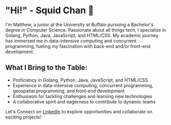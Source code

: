 # "Hi!" - Squid Chan 👋

I'm Matthew, a junior at the University at Buffalo pursuing a Bachelor's degree in Computer Science. Passionate about all things tech, I specialize in Golang, Python, Java, JavaScript, and HTML/CSS. My academic journey has immersed me in data-intensive computing and concurrent programming, fueling my fascination with back-end and/or front-end development.

## What I Bring to the Table:
- Proficiency in Golang, Python, Java, JavaScript, and HTML/CSS
- Experience in data-intensive computing, concurrent programming, geospatial programming, and front-end development
- Enthusiasm for tackling challenges and learning new technologies
- A collaborative spirit and eagerness to contribute to dynamic teams

Let's Connect on [LinkedIn](https://www.linkedin.com/in/matthewhcheung/) to explore opportunities and collaborate on exciting projects!
<!--
**MatthewHCheung/MatthewHCheung** is a ✨ _special_ ✨ repository because its `README.md` (this file) appears on your GitHub profile.

Here are some ideas to get you started:

- 🔭 I’m currently working on ...
- 🌱 I’m currently learning ...
- 👯 I’m looking to collaborate on ...
- 🤔 I’m looking for help with ...
- 💬 Ask me about ...
- 📫 How to reach me: ...
- 😄 Pronouns: ...
- ⚡ Fun fact: ...
-->

